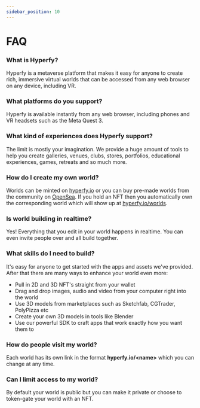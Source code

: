 ```yaml
---
sidebar_position: 10
---
```


# FAQ

### What is Hyperfy?

Hyperfy is a metaverse platform that makes it easy for anyone to create rich, immersive virtual worlds that can be accessed from any web browser on any device, including VR.

### What platforms do you support?

Hyperfy is available instantly from any web browser, including phones and VR headsets such as the Meta Quest 3.

### What kind of experiences does Hyperfy support?

The limit is mostly your imagination. We provide a huge amount of tools to help you create galleries, venues, clubs, stores, portfolios, educational experiences, games, retreats and so much more.

### How do I create my own world?

Worlds can be minted on [hyperfy.io](https://hyperfy.io) or you can buy pre-made worlds from the community on [OpenSea](https://opensea.io/collection/hyperfy). If you hold an NFT then you automatically own the corresponding world which will show up at [hyperfy.io/worlds](https://hyperfy.io/worlds).

### Is world building in realtime?

Yes! Everything that you edit in your world happens in realtime. You can even invite people over and all build together.

### What skills do I need to build?

It's easy for anyone to get started with the apps and assets we've provided. After that there are many ways to enhance your world even more:

- Pull in 2D and 3D NFT's straight from your wallet
- Drag and drop images, audio and video from your computer right into the world
- Use 3D models from marketplaces such as Sketchfab, CGTrader, PolyPizza etc
- Create your own 3D models in tools like Blender
- Use our powerful SDK to craft apps that work exactly how you want them to

### How do people visit my world?

Each world has its own link in the format **hyperfy.io/<name\>** which you can change at any time.

### Can I limit access to my world?

By default your world is public but you can make it private or choose to token-gate your world with an NFT.
